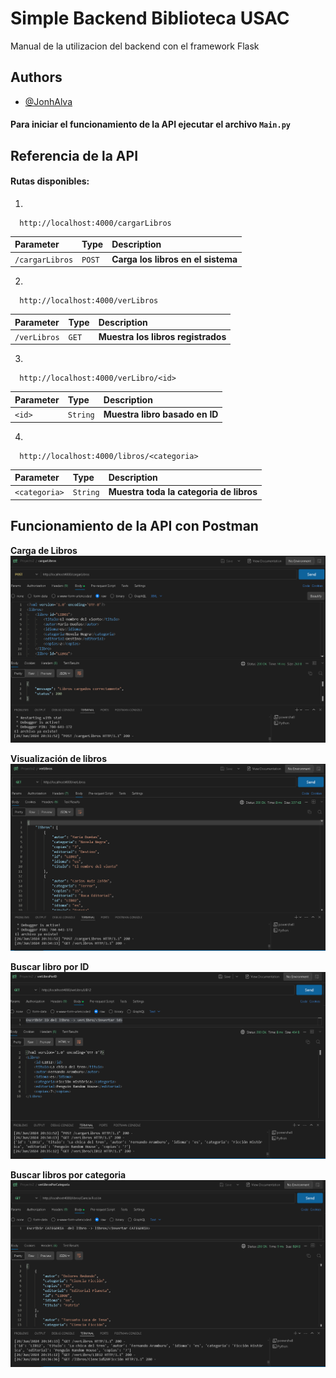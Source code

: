 
# Simple Backend Biblioteca USAC

Manual de la utilizacion del backend con el framework Flask



## Authors

- [@JonhAlva](https://github.com/JonhAlva)

#### Para iniciar el funcionamiento de la API ejecutar el archivo `Main.py` 

## Referencia de la API

#### Rutas disponibles:


1.
```http
  http://localhost:4000/cargarLibros
```

| Parameter | Type     | Description                |
| :-------- | :------- | :------------------------- |
| `/cargarLibros` | `POST` | **Carga los libros en el sistema** |

2.
```http
  http://localhost:4000/verLibros
```

| Parameter | Type     | Description                |
| :-------- | :------- | :------------------------- |
| `/verLibros` | `GET` | **Muestra los libros registrados** |

3.
```http
  http://localhost:4000/verLibro/<id>
```

| Parameter | Type     | Description                |
| :-------- | :------- | :------------------------- |
| `<id>` | `String` | **Muestra libro basado en ID** |

4.
```http
  http://localhost:4000/libros/<categoria>
```

| Parameter | Type     | Description                |
| :-------- | :------- | :------------------------- |
| `<categoria>` | `String` | **Muestra toda la categoria de libros** |

## Funcionamiento de la API con Postman

**Carga de Libros**
![Carga de Libros](/images/cargarLibros.png)

**Visualización de libros**
![Muestra de Libros](/images/verLibros.png)

**Buscar libro por ID**
![Buscar libro por ID](/images/verLibroPorID.png)

**Buscar libros por categoria**
![Libro por categoria](/images/verLibroPorCategoria.png)



